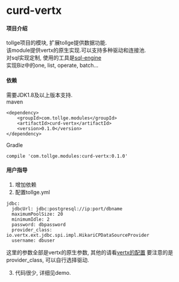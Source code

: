 # curd-vertx

#### 项目介绍
tollge项目的模块, 扩展tollge提供数据功能.   
该module提供vertx的原生实现.可以支持多种驱动和连接池.   
对sql实现定制, 使用的工具是[sql-engine](https://github.com/lioutall/sql-engine)   
实现Biz中的one, list, operate, batch...

#### 依赖

需要JDK1.8及以上版本支持.   
maven
```
<dependency>
    <groupId>com.tollge.modules</groupId>
    <artifactId>curd-vertx</artifactId>
    <version>0.1.0</version>
</dependency>
```
Gradle
```
compile 'com.tollge.modules:curd-vertx:0.1.0'
```

#### 用户指导

1. 增加依赖
2. 配置tollge.yml
```
jdbc:
  jdbcUrl: jdbc:postgresql://ip:port/dbname
  maximumPoolSize: 20
  minimumIdle: 2
  password: dbpassword
  provider_class: io.vertx.ext.jdbc.spi.impl.HikariCPDataSourceProvider
  username: dbuser
```
这里的参数全部是vertx的原生参数, 其他的请看[vertx的配置](https://vertx.io/docs/vertx-jdbc-client/java/#_configuration)
要注意的是provider_class, 可以自行选择驱动.


3. 代码很少, 详细见demo.


